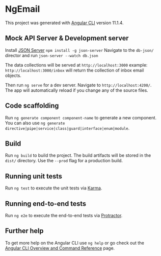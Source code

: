 # NgEmail

This project was generated with [Angular CLI](https://github.com/angular/angular-cli) version 11.1.4.

## Mock API Server & Development server

Install [JSON Server](https://www.npmjs.com/package/json-server)
`npm install -g json-server`
Navigate to the `db-json/` director and run `json-server --watch db.json`

The data collections will be served at `http://localhost:3000`
example: `http://localhost:3000/inbox` will return the collection of inbox email objects. 

Then run `ng serve` for a dev server. Navigate to `http://localhost:4200/`. The app will automatically reload if you change any of the source files.

## Code scaffolding

Run `ng generate component component-name` to generate a new component. You can also use `ng generate directive|pipe|service|class|guard|interface|enum|module`.

## Build

Run `ng build` to build the project. The build artifacts will be stored in the `dist/` directory. Use the `--prod` flag for a production build.

## Running unit tests

Run `ng test` to execute the unit tests via [Karma](https://karma-runner.github.io).

## Running end-to-end tests

Run `ng e2e` to execute the end-to-end tests via [Protractor](http://www.protractortest.org/).

## Further help

To get more help on the Angular CLI use `ng help` or go check out the [Angular CLI Overview and Command Reference](https://angular.io/cli) page.

